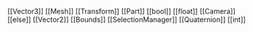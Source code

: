 [[Vector3]]
[[Mesh]]
[[Transform]]
[[Part]]
[[bool]]
[[float]]
[[Camera]]
[[else]]
[[Vector2]]
[[Bounds]]
[[SelectionManager]]
[[Quaternion]]
[[int]]
